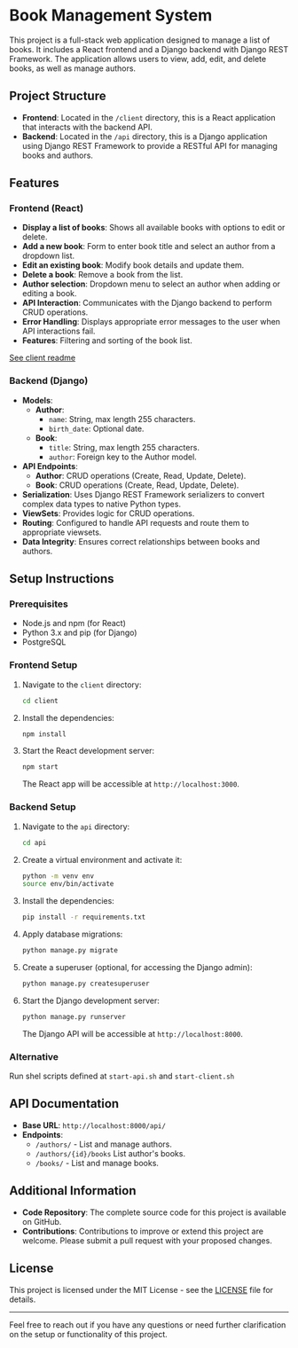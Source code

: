 # Book Management System

This project is a full-stack web application designed to manage a list of books. It includes a React frontend and a Django backend with Django REST Framework. The application allows users to view, add, edit, and delete books, as well as manage authors.

## Project Structure

- **Frontend**: Located in the `/client` directory, this is a React application that interacts with the backend API.
- **Backend**: Located in the `/api` directory, this is a Django application using Django REST Framework to provide a RESTful API for managing books and authors.

## Features

### Frontend (React)

- **Display a list of books**: Shows all available books with options to edit or delete.
- **Add a new book**: Form to enter book title and select an author from a dropdown list.
- **Edit an existing book**: Modify book details and update them.
- **Delete a book**: Remove a book from the list.
- **Author selection**: Dropdown menu to select an author when adding or editing a book.
- **API Interaction**: Communicates with the Django backend to perform CRUD operations.
- **Error Handling**: Displays appropriate error messages to the user when API interactions fail.
- **Features**: Filtering and sorting of the book list.

[See client readme](client/README.md)

### Backend (Django)

- **Models**:
  - **Author**:
    - `name`: String, max length 255 characters.
    - `birth_date`: Optional date.
  - **Book**:
    - `title`: String, max length 255 characters.
    - `author`: Foreign key to the Author model.
- **API Endpoints**:
  - **Author**: CRUD operations (Create, Read, Update, Delete).
  - **Book**: CRUD operations (Create, Read, Update, Delete).
- **Serialization**: Uses Django REST Framework serializers to convert complex data types to native Python types.
- **ViewSets**: Provides logic for CRUD operations.
- **Routing**: Configured to handle API requests and route them to appropriate viewsets.
- **Data Integrity**: Ensures correct relationships between books and authors.

## Setup Instructions

### Prerequisites

- Node.js and npm (for React)
- Python 3.x and pip (for Django)
- PostgreSQL

### Frontend Setup

1. Navigate to the `client` directory:
   ```bash
   cd client
   ```

2. Install the dependencies:
   ```bash
   npm install
   ```

3. Start the React development server:
   ```bash
   npm start
   ```

   The React app will be accessible at `http://localhost:3000`.

### Backend Setup

1. Navigate to the `api` directory:
   ```bash
   cd api
   ```

2. Create a virtual environment and activate it:
   ```bash
   python -m venv env
   source env/bin/activate
   ```

3. Install the dependencies:
   ```bash
   pip install -r requirements.txt
   ```

4. Apply database migrations:
   ```bash
   python manage.py migrate
   ```

5. Create a superuser (optional, for accessing the Django admin):
   ```bash
   python manage.py createsuperuser
   ```

6. Start the Django development server:
   ```bash
   python manage.py runserver
   ```

   The Django API will be accessible at `http://localhost:8000`.


### Alternative
Run shel scripts defined at `start-api.sh` and `start-client.sh`

## API Documentation

- **Base URL**: `http://localhost:8000/api/`
- **Endpoints**:
  - `/authors/` - List and manage authors.
  - `/authors/{id}/books` List author's books.
  - `/books/` - List and manage books.

## Additional Information

- **Code Repository**: The complete source code for this project is available on GitHub.
- **Contributions**: Contributions to improve or extend this project are welcome. Please submit a pull request with your proposed changes.

## License

This project is licensed under the MIT License - see the [LICENSE](LICENSE.md) file for details.

---

Feel free to reach out if you have any questions or need further clarification on the setup or functionality of this project.
